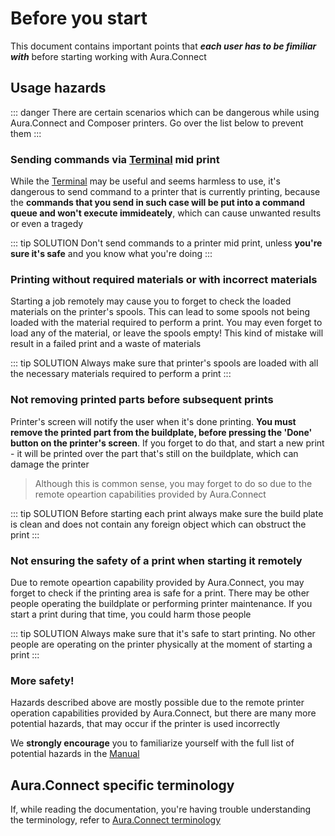 # Before you start

This document contains important points that ***each user has to be fimiliar with*** before starting working with Aura.Connect

## Usage hazards

::: danger
There are certain scenarios which can be dangerous while using Aura.Connect and Composer printers. Go over the list below to prevent them
:::

### Sending commands via [Terminal](/aura-connect/gui/#terminal-interactive-control) mid print

While the [Terminal](/aura-connect/gui/#terminal-interactive-control) may be useful and seems harmless to use, it's dangerous to send command to a printer that is currently printing, because the **commands that you send in such case will be put into a command queue and won't execute immideately**, which can cause unwanted results or even a tragedy

::: tip SOLUTION
Don't send commands to a printer mid print, unless **you're sure it's safe** and you know what you're doing 
:::

### Printing without required materials or with incorrect materials

Starting a job remotely may cause you to forget to check the loaded materials on the printer's spools. This can lead to some spools not being loaded with the material required to perform a print. You may even forget to load any of the material, or leave the spools empty! This kind of mistake will result in a failed print and a waste of materials

::: tip SOLUTION
Always make sure that printer's spools are loaded with all the necessary materials required to perform a print
:::

### Not removing printed parts before subsequent prints

Printer's screen will notify the user when it's done printing. **You must remove the printed part from the buildplate, before pressing the 'Done' button on the printer's screen**. If you forget to do that, and start a new print - it will be printed over the part that's still on the buildplate, which can damage the printer

> Although this is common sense, you may forget to do so due to the remote opeartion capabilities provided by Aura.Connect

::: tip SOLUTION
Before starting each print always make sure the build plate is clean and does not contain any foreign object which can obstruct the print
:::

### Not ensuring the safety of a print when starting it remotely

Due to remote opeartion capability provided by Aura.Connect, you may forget to check if the printing area is safe for a print. There may be other people operating the buildplate or performing printer maintenance. If you start a print during that time, you could harm those people

::: tip SOLUTION
Always make sure that it's safe to start printing. No other people are operating on the printer physically at the moment of starting a print 
:::

### More safety!

Hazards described above are mostly possible due to the remote printer operation capabilities provided by Aura.Connect, but there are many more potential hazards, that may occur if the printer is used incorrectly

We **strongly encourage** you to familiarize yourself with the full list of potential hazards in the [Manual](https://support.anisoprint.com/composer/manual/#safety-instructions) 

## Aura.Connect specific terminology

If, while reading the documentation, you're having trouble understanding the terminology, refer to [Aura.Connect terminology](/aura-connect/terminology/)